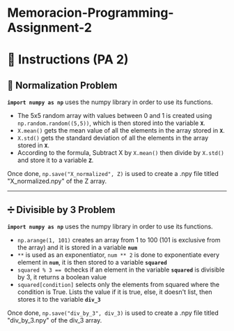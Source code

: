 # Memoracion-Programming-Assignment-2

# 📝 Instructions (PA 2)

## 🧮 Normalization Problem
**`import numpy as np`** uses the numpy library in order to use its functions.

- The 5x5 random array with values between 0 and 1 is created using `np.random.random((5,5))`, which is then stored into the variable **`X`**.
- `X.mean()` gets the mean value of all the elements in the array stored in **`X`**.
- `X.std()` gets the standard deviation of all the elements in the array stored in **`X`**.
- According to the formula, Subtract X by `X.mean()` then divide by `X.std()` and store it to a variable **`Z`**.

Once done, `np.save("X_normalized", Z)` is used to create a .npy file titled "X_normalized.npy" of the Z array.

---

## ➗ Divisible by 3 Problem
**`import numpy as np`** uses the numpy library in order to use its functions.

- `np.arange(1, 101)` creates an array from 1 to 100 (101 is exclusive from the array) and it is stored in a variable **`num`**
- `**` is used as an exponentiator, `num ** 2` is done to exponentiate every element in **`num`**, it is then stored to a variable **`squared`**
- `squared % 3 == 0`checks if an element in the variable **`squared`** is divisible by 3, it returns a boolean value
- `squared[condition]` selects only the elements from squared where the condition is True. Lists the value if it is true, else, it doesn't list, then stores it to the variable **`div_3`**

Once done, `np.save("div_by_3", div_3)` is used to create a .npy file titled "div_by_3.npy" of the div_3 array.
